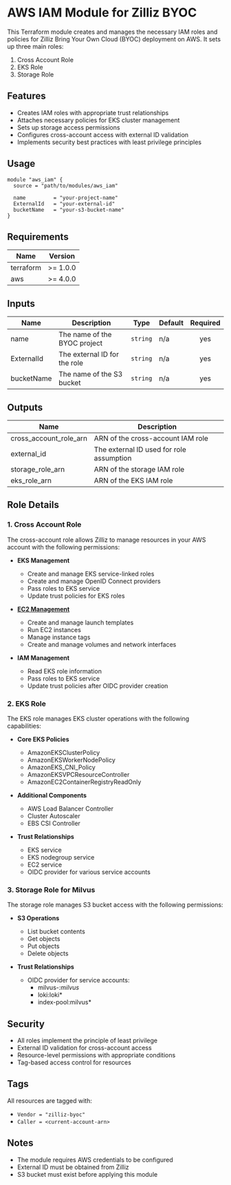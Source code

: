 # AWS IAM Module for Zilliz BYOC

This Terraform module creates and manages the necessary IAM roles and policies for Zilliz Bring Your Own Cloud (BYOC) deployment on AWS. It sets up three main roles:

1. Cross Account Role
2. EKS Role
3. Storage Role

## Features

- Creates IAM roles with appropriate trust relationships
- Attaches necessary policies for EKS cluster management
- Sets up storage access permissions
- Configures cross-account access with external ID validation
- Implements security best practices with least privilege principles

## Usage

```hcl
module "aws_iam" {
  source = "path/to/modules/aws_iam"

  name         = "your-project-name"
  ExternalId   = "your-external-id"
  bucketName   = "your-s3-bucket-name"
}
```

## Requirements

| Name | Version |
|------|---------|
| terraform | >= 1.0.0 |
| aws | >= 4.0.0 |

## Inputs

| Name | Description | Type | Default | Required |
|------|-------------|------|---------|:--------:|
| name | The name of the BYOC project | `string` | n/a | yes |
| ExternalId | The external ID for the role | `string` | n/a | yes |
| bucketName | The name of the S3 bucket | `string` | n/a | yes |

## Outputs

| Name | Description |
|------|-------------|
| cross_account_role_arn | ARN of the cross-account IAM role |
| external_id | The external ID used for role assumption |
| storage_role_arn | ARN of the storage IAM role |
| eks_role_arn | ARN of the EKS IAM role |

## Role Details

### 1. Cross Account Role
The cross-account role allows Zilliz to manage resources in your AWS account with the following permissions:

- **EKS Management**
  - Create and manage EKS service-linked roles
  - Create and manage OpenID Connect providers
  - Pass roles to EKS service
  - Update trust policies for EKS roles

- **[EC2 Management](https://docs.aws.amazon.com/eks/latest/userguide/launch-templates.html#launch-template-tagging)**
  - Create and manage launch templates
  - Run EC2 instances
  - Manage instance tags
  - Create and manage volumes and network interfaces

- **IAM Management**
  - Read EKS role information
  - Pass roles to EKS service
  - Update trust policies after OIDC provider creation

### 2. EKS Role
The EKS role manages EKS cluster operations with the following capabilities:

- **Core EKS Policies**
  - AmazonEKSClusterPolicy
  - AmazonEKSWorkerNodePolicy
  - AmazonEKS_CNI_Policy
  - AmazonEKSVPCResourceController
  - AmazonEC2ContainerRegistryReadOnly

- **Additional Components**
  - AWS Load Balancer Controller
  - Cluster Autoscaler
  - EBS CSI Controller

- **Trust Relationships**
  - EKS service
  - EKS nodegroup service
  - EC2 service
  - OIDC provider for various service accounts

### 3. Storage Role for Milvus
The storage role manages S3 bucket access with the following permissions:

- **S3 Operations**
  - List bucket contents
  - Get objects
  - Put objects
  - Delete objects

- **Trust Relationships**
  - OIDC provider for service accounts:
    - milvus-*:milvus*
    - loki:loki*
    - index-pool:milvus*

## Security

- All roles implement the principle of least privilege
- External ID validation for cross-account access
- Resource-level permissions with appropriate conditions
- Tag-based access control for resources

## Tags

All resources are tagged with:
- `Vendor = "zilliz-byoc"`
- `Caller = <current-account-arn>`

## Notes

- The module requires AWS credentials to be configured
- External ID must be obtained from Zilliz
- S3 bucket must exist before applying this module